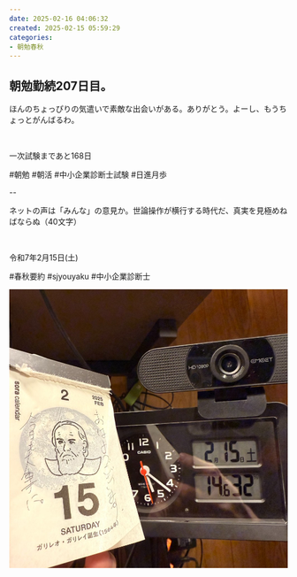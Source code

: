 ```yaml
---
date: 2025-02-16 04:06:32
created: 2025-02-15 05:59:29
categories:
- 朝勉春秋
---
```


## 朝勉勤続207日目。

ほんのちょっぴりの気遣いで素敵な出会いがある。ありがとう。よーし、もうちょっとがんばるわ。

<br>

一次試験まであと168日

#朝勉 #朝活 #中小企業診断士試験 #日進月歩

  

\--

ネットの声は「みんな」の意見か。世論操作が横行する時代だ、真実を見極めねばならぬ（40文字）

<br>

令和7年2月15日(土)

#春秋要約 #sjyouyaku #中小企業診断士

  

![](Files/IMG_1051.jpeg)